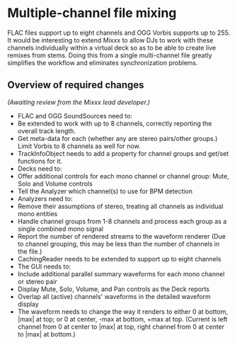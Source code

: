 # Multiple-channel file mixing

FLAC files support up to eight channels and OGG Vorbis supports up to
255. It would be interesting to extend Mixxx to allow DJs to work with
these channels individually within a virtual deck so as to be able to
create live remixes from stems. Doing this from a single multi-channel
file greatly simplifies the workflow and eliminates synchronization
problems.

## Overview of required changes

*(Awaiting review from the Mixxx lead developer.)*

  - FLAC and OGG SoundSources need to:
  - Be extended to work with up to 8 channels, correctly reporting the
    overall track length.
  - Get meta-data for each (whether any are stereo pairs/other groups.)
    Limit Vorbis to 8 channels as well for now.
  - TrackInfoObject needs to add a property for channel groups and
    get/set functions for it.
  - Decks need to:
  - Offer additional controls for each mono channel or channel group:
    Mute, Solo and Volume controls 
  - Tell the Analyzer which channel(s) to use for BPM detection
  - Analyzers need to:
  - Remove their assumptions of stereo, treating all channels as
    individual mono entities
  - Handle channel groups from 1-8 channels and process each group as a
    single combined mono signal
  - Report the number of rendered streams to the waveform renderer (Due
    to channel grouping, this may be less than the number of channels in
    the file.)
  - CachingReader needs to be extended to support up to eight channels
  - The GUI needs to:
  - Include additional parallel summary waveforms for each mono channel
    or stereo pair
  - Display Mute, Solo, Volume, and Pan controls as the Deck reports
  - Overlap all (active) channels' waveforms in the detailed waveform
    display
  - The waveform needs to change the way it renders to either 0 at
    bottom, |max| at top; or 0 at center, -max at bottom, +max at top.
    (Current is left channel from 0 at center to |max| at top, right
    channel from 0 at center to |max| at bottom.)
